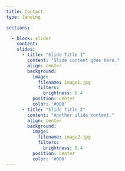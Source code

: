 ```yaml
---
title: Contact
type: landing

sections:

  - block: slider
    content:
    slides:
      - title: "Slide Title 1"
        content: "Slide content goes here."
        align: center
        background:
          image:
            filename: image1.jpg
            filters:
              brightness: 0.4
          position: center
          color: '#000'
      - title: "Slide Title 2"
        content: "Another slide content."
        align: center
        background:
          image:
            filename: image2.jpg
            filters:
              brightness: 0.4
          position: center
          color: '#000'
---
```

